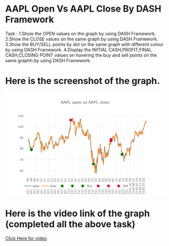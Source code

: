 # AAPL Open Vs AAPL Close By DASH Framework

Task :
  1.Show the OPEN values on the graph by using DASH Framework.
  2.Show the CLOSE values on the same graph by using DASH Framework.
  3.Show the BUY/SELL points by dot on the same graph with different colour by using DASH Framework.
  4.Display the INITIAL CASH,PROFIT,FINAL CASH,CLOSING POINT values on hovering the buy and sell points on the same graphh by using DASH       Framework.

# Here is the screenshot of the graph.

![](data/Finalplot.png)

# Here is the video link of the graph (completed all the above task)



[Click Here for video](https://github.com/ruchirtoshniwal/Dash-Framework-graph-plotted/blob/master/data/Dash(AAPL%20Open%20VS%20AAPL%20Close).mp4)
